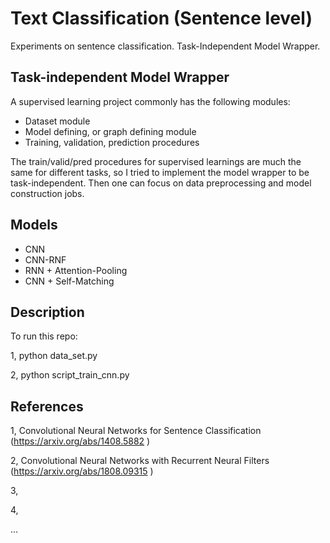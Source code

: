 # Text Classification (Sentence level)

Experiments on sentence classification. Task-Independent Model Wrapper. 

## Task-independent Model Wrapper

A supervised learning project commonly has the following modules:

* Dataset module
* Model defining, or graph defining module
* Training, validation, prediction procedures

The train/valid/pred procedures for supervised learnings are much the same for different tasks, so I tried to implement the model wrapper to be task-independent. Then one can focus on data preprocessing and model construction jobs.

## Models

* CNN
* CNN-RNF
* RNN + Attention-Pooling
* CNN + Self-Matching

## Description

To run this repo:

1, python data_set.py

2, python script_train_cnn.py


## References

1, Convolutional Neural Networks for Sentence Classification (https://arxiv.org/abs/1408.5882 )

2, Convolutional Neural Networks with Recurrent Neural Filters (https://arxiv.org/abs/1808.09315 )

3, 

4, 

...


